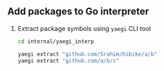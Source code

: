 ## Add packages to Go interpreter

1. Extract package symbols using `yaegi` CLI tool

	```bash
	cd internal/yaegi_interp
	```
	
	```bash
	yaegi extract "github.com/5rahim/hibike/a/b"
	yaegi extract "github.com/a/b/c"
	```
